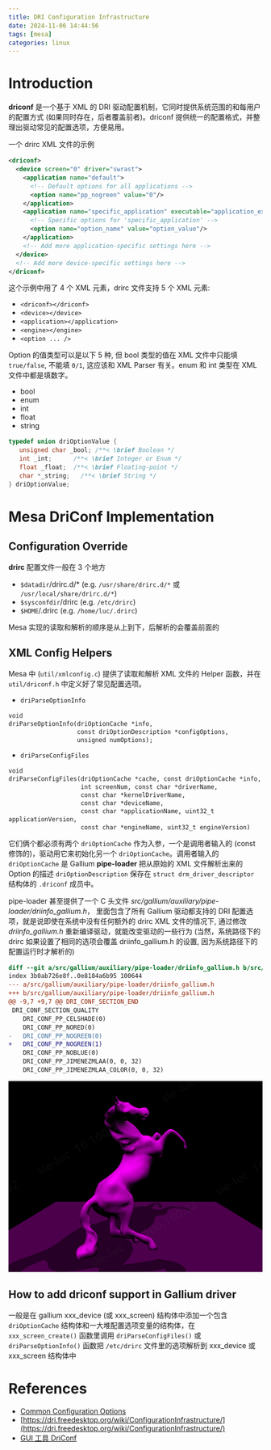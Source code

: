 ```yaml
---
title: DRI Configuration Infrastructure
date: 2024-11-06 14:44:56
tags: [mesa]
categories: linux
---
```


# Introduction

**driconf** 是一个基于 XML 的 DRI 驱动配置机制，它同时提供系统范围的和每用户的配置方式 (如果同时存在，后者覆盖前者)。driconf 提供统一的配置格式，并整理出驱动常见的配置选项，方便易用。

<!--more-->

一个 drirc XML 文件的示例

```xml
<driconf>
  <device screen="0" driver="swrast">
    <application name="default">
      <!-- Default options for all applications -->
      <option name="pp_nogreen" value="0"/>
    </application>
    <application name="specific_application" executable="application_executable">
      <!-- Specific options for 'specific_application' -->
      <option name="option_name" value="option_value"/>
    </application>
    <!-- Add more application-specific settings here -->
  </device>
  <!-- Add more device-specific settings here -->
</driconf>
```

这个示例中用了 4 个 XML 元素，drirc 文件支持 5 个 XML 元素:
- `<driconf></driconf>`
- `<device></device>`
- `<application></application>`
- `<engine></engine>`
- `<option ... />`

Option 的值类型可以是以下 5 种, 但 bool 类型的值在 XML 文件中只能填 `true/false`, 不能填 `0/1`, 这应该和 XML Parser 有关。enum 和 int 类型在 XML 文件中都是填数字。
- bool
- enum
- int
- float
- string

```c
typedef union driOptionValue {
   unsigned char _bool; /**< \brief Boolean */
   int _int;      /**< \brief Integer or Enum */
   float _float;  /**< \brief Floating-point */
   char *_string;   /**< \brief String */
} driOptionValue;
```

# Mesa DriConf Implementation

## Configuration Override

**drirc** 配置文件一般在 3 个地方

- `$datadir`/drirc.d/* (e.g. `/usr/share/drirc.d/*` 或 `/usr/local/share/drirc.d/*`)
- `$sysconfdir`/drirc (e.g. `/etc/drirc`)
- `$HOME`/.drirc (e.g. `/home/luc/.drirc`)

Mesa 实现的读取和解析的顺序是从上到下，后解析的会覆盖前面的

## XML Config Helpers

Mesa 中 (`util/xmlconfig.c`) 提供了读取和解析 XML 文件的 Helper 函数，并在 `util/driconf.h` 中定义好了常见配置选项。

- `driParseOptionInfo`

```
void
driParseOptionInfo(driOptionCache *info,
                   const driOptionDescription *configOptions,
                   unsigned numOptions);
```

- `driParseConfigFiles`

```
void
driParseConfigFiles(driOptionCache *cache, const driOptionCache *info,
                    int screenNum, const char *driverName,
                    const char *kernelDriverName,
                    const char *deviceName,
                    const char *applicationName, uint32_t applicationVersion,
                    const char *engineName, uint32_t engineVersion)
```

它们俩个都必须有两个 `driOptionCache` 作为入参，一个是调用者输入的 (const 修饰的)，驱动用它来初始化另一个 `driOptionCache`。调用者输入的 `driOptionCache` 是 Gallium **pipe-loader** 把从原始的 XML 文件解析出来的 Option 的描述 `driOptionDescription` 保存在 `struct drm_driver_descriptor` 结构体的 `.driconf` 成员中。

pipe-loader 甚至提供了一个 C 头文件 *src/gallium/auxiliary/pipe-loader/driinfo_gallium.h*， 里面包含了所有 Gallium 驱动都支持的 DRI 配置选项，就是说即使在系统中没有任何额外的 drirc XML 文件的情况下, 通过修改 *driinfo_gallium.h* 重新编译驱动，就能改变驱动的一些行为 (当然，系统路径下的 drirc 如果设置了相同的选项会覆盖 driinfo_gallium.h 的设置, 因为系统路径下的配置运行时才解析的)

```diff
diff --git a/src/gallium/auxiliary/pipe-loader/driinfo_gallium.h b/src/gallium/auxiliary/pipe-loader/driinfo_gallium.h
index 3b0ab726e8f..0e8184a6b95 100644
--- a/src/gallium/auxiliary/pipe-loader/driinfo_gallium.h
+++ b/src/gallium/auxiliary/pipe-loader/driinfo_gallium.h
@@ -9,7 +9,7 @@ DRI_CONF_SECTION_END
 DRI_CONF_SECTION_QUALITY
    DRI_CONF_PP_CELSHADE(0)
    DRI_CONF_PP_NORED(0)
-   DRI_CONF_PP_NOGREEN(0)
+   DRI_CONF_PP_NOGREEN(1)
    DRI_CONF_PP_NOBLUE(0)
    DRI_CONF_PP_JIMENEZMLAA(0, 0, 32)
    DRI_CONF_PP_JIMENEZMLAA_COLOR(0, 0, 32)
```

![glmark2 -bshadow](/images/driconf/scene-shadow-no-green.png)


## How to add driconf support in Gallium driver

一般是在 gallium xxx_device (或 xxx_screen) 结构体中添加一个包含 `driOptionCache` 结构体和一大堆配置选项变量的结构体，在 `xxx_screen_create()` 函数里调用 `driParseConfigFiles()` 或 `driParseOptionInfo()` 函数把 `/etc/drirc` 文件里的选项解析到 xxx_device 或 xxx_screen 结构体中

# References
- [Common Configuration Options](https://dri.freedesktop.org/wiki/ConfigurationOptions/)
- [https://dri.freedesktop.org/wiki/ConfigurationInfrastructure/](https://dri.freedesktop.org/wiki/ConfigurationInfrastructure/)
- [GUI 工具 DriConf](https://dri.freedesktop.org/wiki/DriConf/)
